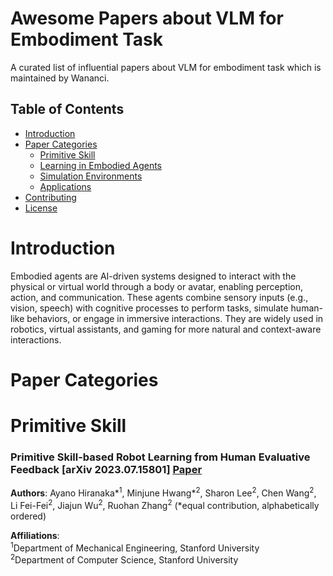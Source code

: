 # Awesome Papers about VLM for Embodiment Task

A curated list of influential papers about VLM for embodiment task which is maintained by Wananci. 

## Table of Contents
- [Introduction](#introduction)
- [Paper Categories](#paper-categories)
  - [Primitive Skill](#primitive-skill)
  - [Learning in Embodied Agents](#learning-in-embodied-agents)
  - [Simulation Environments](#simulation-environments)
  - [Applications](#applications)
- [Contributing](#contributing)
- [License](#license)

# Introduction

Embodied agents are AI-driven systems designed to interact with the physical or virtual world through a body or avatar, enabling perception, action, and communication. These agents combine sensory inputs (e.g., vision, speech) with cognitive processes to perform tasks, simulate human-like behaviors, or engage in immersive interactions. They are widely used in robotics, virtual assistants, and gaming for more natural and context-aware interactions.

# Paper Categories
# Primitive Skill
### Primitive Skill-based Robot Learning from Human Evaluative Feedback [arXiv 2023.07.15801] [Paper](http://arxiv.org/abs/2307.15801)

**Authors**: Ayano Hiranaka*<sup>1</sup>, Minjune Hwang*<sup>2</sup>, Sharon Lee<sup>2</sup>, Chen Wang<sup>2</sup>, Li Fei-Fei<sup>2</sup>, Jiajun Wu<sup>2</sup>, Ruohan Zhang<sup>2</sup> (*equal contribution, alphabetically ordered)

**Affiliations**:  
<sup>1</sup>Department of Mechanical Engineering, Stanford University  
<sup>2</sup>Department of Computer Science, Stanford University
